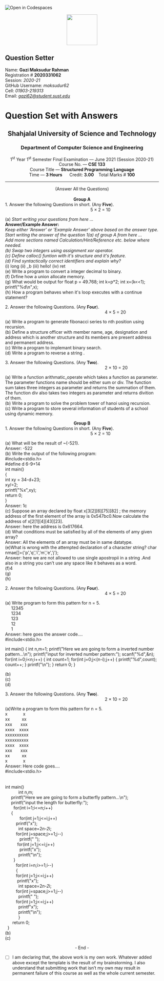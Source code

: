 ![Open in Codespaces](https://classroom.github.com/assets/open-in-codespaces-abfff4d4e15f9e1bd8274d9a39a0befe03a0632bb0f153d0ec72ff541cedbe34.svg)
<div align="center"><img src="sust-logo.png" width="100"></div>

Question Setter
---------------
Name:  **Gazi Maksudur Rahman**        
Registration # **2020331062**            
Session: *2020-21*            
GitHub Username: *maksudur62*               
Cell: *01903-219313*              
Email: *gazi62@student.sust.edu*         

Question Set with Answers
=========================

<h2 align="center">Shahjalal University of Science and Technology
</h2>
<h3 align="center">Department of Computer Science and Engineering
</h3>
<div align="center"> 1<sup>st</sup> Year 1<sup>st</sup> Semester Final Examination &mdash;
June 2021 (Session 2020-21) </div>
<div align="center"> Course No. &mdash; <b> CSE 133</b> </div>
<div align="center"> Course Title &mdash; <b> Structured Programming Language</b> </div>
<div align="center"> Time &mdash; <b>  3 Hours</b> &nbsp;&nbsp;&nbsp;&nbsp; Credit: <b> 3.00</b>&nbsp;&nbsp;&nbsp;&nbsp;Total Marks # <b> 100</b></div>
<hr class="divider">
<div align="center"> (Answer All the Questions)</div><br>
<div align="center"><b>Group A</b> </div>
<div align="left">1. Answer the following Questions in short. (Any <b>Five</b>). &nbsp;&nbsp;&nbsp;&nbsp;&nbsp;&nbsp;&nbsp;&nbsp;&nbsp;&nbsp;&nbsp;&nbsp;&nbsp;&nbsp;&nbsp;&nbsp;&nbsp;&nbsp;&nbsp;&nbsp;&nbsp;&nbsp;&nbsp;&nbsp;&nbsp;&nbsp;&nbsp;&nbsp;&nbsp;&nbsp;&nbsp;&nbsp;&nbsp;&nbsp;&nbsp;&nbsp;&nbsp;&nbsp;&nbsp;&nbsp;&nbsp;&nbsp;&nbsp;&nbsp;&nbsp;&nbsp;&nbsp;&nbsp;&nbsp;&nbsp;&nbsp;&nbsp;&nbsp;&nbsp;&nbsp;&nbsp;&nbsp;&nbsp;&nbsp;&nbsp;&nbsp;&nbsp;&nbsp;&nbsp;&nbsp;&nbsp;&nbsp;&nbsp;&nbsp;&nbsp;&nbsp;5 &times; 2 = 10 </div>

(a) *Start writing your questions from here ...*        
**Answer/Example Answer:**    
*Keep either 'Answer' or 'Example Answer' above based on the answer type.*              
*Start writing the answer of the question 1(a) of group A from here ...*                     
*Add more sections named Calculation/Hint/Reference etc. below where needed.*       
*(b) Swap two integers using assignment xor operator.*   
*(c) Define calloc() funtion with it's structure and it's feature.*   
*(d) Find syntactically correct identifiers and explain why?*   
  (i) long  (ii) _b  (iii) hello!  (iv) ret    
(e) Write a program to convert a integer decimal to binary.      
(f) Drfine how a union allocate memory.      
(g) What would be output for float p = 49.768; int k=p*2; int x=(k<<1); printf("%d\n",x);     
(h) How a program behaves when it's loop executes with a continue statement?         

<div align="left">2. Answer the following Questions. (Any <b>Four</b>). &nbsp;&nbsp;&nbsp;&nbsp;&nbsp;&nbsp;&nbsp;&nbsp;&nbsp;&nbsp;&nbsp;&nbsp;&nbsp;&nbsp;&nbsp;&nbsp;&nbsp;&nbsp;&nbsp;&nbsp;&nbsp;&nbsp;&nbsp;&nbsp;&nbsp;&nbsp;&nbsp;&nbsp;&nbsp;&nbsp;&nbsp;&nbsp;&nbsp;&nbsp;&nbsp;&nbsp;&nbsp;&nbsp;&nbsp;&nbsp;&nbsp;&nbsp;&nbsp;&nbsp;&nbsp;&nbsp;&nbsp;&nbsp;&nbsp;&nbsp;&nbsp;&nbsp;&nbsp;&nbsp;&nbsp;&nbsp;&nbsp;&nbsp;&nbsp;&nbsp;&nbsp;&nbsp;&nbsp;&nbsp;&nbsp;&nbsp;&nbsp;&nbsp;&nbsp;&nbsp;&nbsp;&nbsp;&nbsp;&nbsp;&nbsp;&nbsp;&nbsp;&nbsp;&nbsp;&nbsp;&nbsp;&nbsp;&nbsp;4 &times; 5 = 20 </div>

(a) Write a program to generate fibonacci series to nth position using recursion.               
(b) Define a structure officer with member name, age, designation and address which is another  structure and its members are present address and permanent address.            
(c) Write a program to implemant binary search.     
(d) Write a program to reverse a string .      

<div align="left">3. Answer the following Questions. (Any <b>Two</b>). &nbsp;&nbsp;&nbsp;&nbsp;&nbsp;&nbsp;&nbsp;&nbsp;&nbsp;&nbsp;&nbsp;&nbsp;&nbsp;&nbsp;&nbsp;&nbsp;&nbsp;&nbsp;&nbsp;&nbsp;&nbsp;&nbsp;&nbsp;&nbsp;&nbsp;&nbsp;&nbsp;&nbsp;&nbsp;&nbsp;&nbsp;&nbsp;&nbsp;&nbsp;&nbsp;&nbsp;&nbsp;&nbsp;&nbsp;&nbsp;&nbsp;&nbsp;&nbsp;&nbsp;&nbsp;&nbsp;&nbsp;&nbsp;&nbsp;&nbsp;&nbsp;&nbsp;&nbsp;&nbsp;&nbsp;&nbsp;&nbsp;&nbsp;&nbsp;&nbsp;&nbsp;&nbsp;&nbsp;&nbsp;&nbsp;&nbsp;&nbsp;&nbsp;&nbsp;&nbsp;&nbsp;&nbsp;&nbsp;&nbsp;&nbsp;&nbsp;&nbsp;&nbsp;&nbsp;&nbsp;&nbsp;&nbsp;&nbsp;2 &times; 10 = 20 </div>

(a) Write a function arithmatic_operate which takes a function as parameter. The parameter functions  name should be either sum or div. The function sum takes three integers as parameter and returns the summation of them. The function div also takes two integers as parameter and returns divition of them.            
(b) Write a program to solve the problem tower of hanoi using recursion.   
(c) Write a program to store several information of students of a school using dynamic memory.      

<div align="center"><b>Group B</b> </div>
<div align="left">1. Answer the following Questions in short. (Any <b>Five</b>). &nbsp;&nbsp;&nbsp;&nbsp;&nbsp;&nbsp;&nbsp;&nbsp;&nbsp;&nbsp;&nbsp;&nbsp;&nbsp;&nbsp;&nbsp;&nbsp;&nbsp;&nbsp;&nbsp;&nbsp;&nbsp;&nbsp;&nbsp;&nbsp;&nbsp;&nbsp;&nbsp;&nbsp;&nbsp;&nbsp;&nbsp;&nbsp;&nbsp;&nbsp;&nbsp;&nbsp;&nbsp;&nbsp;&nbsp;&nbsp;&nbsp;&nbsp;&nbsp;&nbsp;&nbsp;&nbsp;&nbsp;&nbsp;&nbsp;&nbsp;&nbsp;&nbsp;&nbsp;&nbsp;&nbsp;&nbsp;&nbsp;&nbsp;&nbsp;&nbsp;&nbsp;&nbsp;&nbsp;&nbsp;&nbsp;&nbsp;&nbsp;&nbsp;&nbsp;&nbsp;&nbsp;5 &times; 2 = 10 </div>

(a) What will be the result of ~(-521).  
Answer: -522   
(b) Write the output of the following program:   
#include<stdio.h>    
#define d 6-9+14   
int main()     
{    
    int xy = 34-d+23;   
    xy/=2;   
    printf("%x",xy);   
    return 0;     
}   
Answer: 1c    
(c) Suppose an array declared by float x[3[2][6][75][82] ; the memory address of the first element of the array is 0x547bc0.Now calculate the address of x[2[1][4][43][23].   
Answer: here the address is 0x617664.     
(d) What conditions must be satisfied by all of the elements of amy given array?     
Answer: All the elements of an array must be in same datatype.   
(e)What is wrong with the attempted declaration of a character string?
      char nmae[]={'p','q','i','m','e','j'};      
Answer: here we are not allowed to use single apostropii in a string .And also in a string you can't use any space like it behaves as a word.     
(f)4      
(g)        
(h)        

<div align="left">2. Answer the following Questions. (Any <b>Four</b>). &nbsp;&nbsp;&nbsp;&nbsp;&nbsp;&nbsp;&nbsp;&nbsp;&nbsp;&nbsp;&nbsp;&nbsp;&nbsp;&nbsp;&nbsp;&nbsp;&nbsp;&nbsp;&nbsp;&nbsp;&nbsp;&nbsp;&nbsp;&nbsp;&nbsp;&nbsp;&nbsp;&nbsp;&nbsp;&nbsp;&nbsp;&nbsp;&nbsp;&nbsp;&nbsp;&nbsp;&nbsp;&nbsp;&nbsp;&nbsp;&nbsp;&nbsp;&nbsp;&nbsp;&nbsp;&nbsp;&nbsp;&nbsp;&nbsp;&nbsp;&nbsp;&nbsp;&nbsp;&nbsp;&nbsp;&nbsp;&nbsp;&nbsp;&nbsp;&nbsp;&nbsp;&nbsp;&nbsp;&nbsp;&nbsp;&nbsp;&nbsp;&nbsp;&nbsp;&nbsp;&nbsp;&nbsp;&nbsp;&nbsp;&nbsp;&nbsp;&nbsp;&nbsp;&nbsp;&nbsp;&nbsp;&nbsp;&nbsp;4 &times; 5 = 20 </div>

(a) Write program to form this pattern for n = 5.<br/>
&nbsp;&nbsp;&nbsp;&nbsp;&nbsp;12345<br/>
&nbsp;&nbsp;&nbsp;&nbsp;&nbsp;1234<br/>
&nbsp;&nbsp;&nbsp;&nbsp;&nbsp;123<br/>
&nbsp;&nbsp;&nbsp;&nbsp;&nbsp;12<br/>
&nbsp;&nbsp;&nbsp;&nbsp;&nbsp;1<br/>
Answer: here goes the answer code....   
#include<stdio.h>

int main()
{
    int n,m=1;
    printf("Here we are going to form a inverted number pattern...\n");
    printf("input for inverted number pattern:");
    scanf("%d",&n);
    for(int i=0;i<n;i++)
    {
        int count=1;
        for(int j=0;j<(n-i);j++)
        {
            printf("%d",count);
            count++;
        }
        printf("\n");
    }
    return 0;
}

(b)        
(c)        
(d)           

<div align="left">3. Answer the following Questions. (Any <b>Two</b>). &nbsp;&nbsp;&nbsp;&nbsp;&nbsp;&nbsp;&nbsp;&nbsp;&nbsp;&nbsp;&nbsp;&nbsp;&nbsp;&nbsp;&nbsp;&nbsp;&nbsp;&nbsp;&nbsp;&nbsp;&nbsp;&nbsp;&nbsp;&nbsp;&nbsp;&nbsp;&nbsp;&nbsp;&nbsp;&nbsp;&nbsp;&nbsp;&nbsp;&nbsp;&nbsp;&nbsp;&nbsp;&nbsp;&nbsp;&nbsp;&nbsp;&nbsp;&nbsp;&nbsp;&nbsp;&nbsp;&nbsp;&nbsp;&nbsp;&nbsp;&nbsp;&nbsp;&nbsp;&nbsp;&nbsp;&nbsp;&nbsp;&nbsp;&nbsp;&nbsp;&nbsp;&nbsp;&nbsp;&nbsp;&nbsp;&nbsp;&nbsp;&nbsp;&nbsp;&nbsp;&nbsp;&nbsp;&nbsp;&nbsp;&nbsp;&nbsp;&nbsp;&nbsp;&nbsp;&nbsp;&nbsp;&nbsp;&nbsp;2 &times; 10 = 20 </div>

(a)Write a program to form this pattern for n = 5.<br/>
x&nbsp;&nbsp;&nbsp;&nbsp;&nbsp;&nbsp;&nbsp;&nbsp;&nbsp;&nbsp;&nbsp;&nbsp;&nbsp;x<br/>
xx&nbsp;&nbsp;&nbsp;&nbsp;&nbsp;&nbsp;&nbsp;&nbsp;&nbsp;&nbsp;xx<br/>
xxx&nbsp;&nbsp;&nbsp;&nbsp;&nbsp;&nbsp;&nbsp;xxx<br/>
xxxx&nbsp;&nbsp;&nbsp;&nbsp;xxxx<br/>
xxxxxxxxxx<br/>
xxxxxxxxxx<br/>
xxxx&nbsp;&nbsp;&nbsp;&nbsp;xxxx<br/>
xxx&nbsp;&nbsp;&nbsp;&nbsp;&nbsp;&nbsp;&nbsp;xxx<br/>
xx&nbsp;&nbsp;&nbsp;&nbsp;&nbsp;&nbsp;&nbsp;&nbsp;&nbsp;&nbsp;xx<br/>
x&nbsp;&nbsp;&nbsp;&nbsp;&nbsp;&nbsp;&nbsp;&nbsp;&nbsp;&nbsp;&nbsp;&nbsp;&nbsp;x<br/>
Answer:
Here code goes....<br/>
#include<stdio.h><br/>
<br/>
<br/>
int main()<br/>
&nbsp; &nbsp;&nbsp;&nbsp;&nbsp;   &nbsp;&nbsp;&nbsp;&nbsp;int n,m;<br/>
&nbsp;&nbsp;&nbsp;&nbsp;    printf("Here we are going to form a butterfly pattern...\n");<br/>
 &nbsp;&nbsp;&nbsp;&nbsp;   printf("input the length for butterfly:");<br/>
&nbsp;&nbsp;&nbsp;&nbsp;&nbsp;&nbsp;    for(int i=1;i<=n;i++)<br/>
   &nbsp;&nbsp;&nbsp;&nbsp; {<br/>
    &nbsp;&nbsp;&nbsp;&nbsp;&nbsp;&nbsp;&nbsp;&nbsp;&nbsp;&nbsp;&nbsp;    for(int j=1;j<=i;j++)<br/>
         &nbsp;&nbsp;&nbsp;&nbsp;&nbsp;&nbsp;&nbsp;&nbsp;   printf("x");<br/>
    &nbsp;&nbsp;&nbsp;&nbsp;&nbsp;&nbsp;&nbsp;&nbsp;&nbsp;&nbsp;  int space=2*n-2*i;<br/>
      &nbsp;&nbsp;&nbsp;&nbsp;&nbsp;&nbsp;&nbsp;&nbsp;  for(int j=space;j>=1;j--)<br/>
    &nbsp;&nbsp;&nbsp;&nbsp;&nbsp;&nbsp;&nbsp;&nbsp;&nbsp;&nbsp;&nbsp;        printf(" ");<br/>
    &nbsp;&nbsp;&nbsp;&nbsp;&nbsp;&nbsp;&nbsp;&nbsp;&nbsp;    for(int j=1;j<=i;j++)<br/>
     &nbsp;&nbsp;&nbsp;&nbsp;&nbsp;&nbsp;&nbsp;&nbsp;&nbsp;&nbsp;&nbsp;    printf("x");<br/>
&nbsp;&nbsp;&nbsp;&nbsp;&nbsp;&nbsp;&nbsp;&nbsp;&nbsp;&nbsp;   printf("\n");<br/>
  &nbsp;&nbsp;&nbsp;&nbsp;&nbsp;&nbsp;  }<br/>
  &nbsp;&nbsp;&nbsp;&nbsp;&nbsp;&nbsp;&nbsp;&nbsp;  for(int i=n;i>=1;i--)<br/>
   &nbsp;&nbsp;&nbsp;&nbsp;&nbsp;&nbsp;&nbsp;&nbsp; {<br/>
       &nbsp;&nbsp;&nbsp;&nbsp;&nbsp;&nbsp;&nbsp;&nbsp; for(int j=1;j<=i;j++)<br/>
          &nbsp;&nbsp;&nbsp;&nbsp;&nbsp;&nbsp;&nbsp;&nbsp;&nbsp;  printf("x");<br/>
&nbsp;&nbsp;&nbsp;&nbsp;&nbsp;&nbsp;&nbsp;&nbsp;&nbsp;&nbsp; int space=2*n-2*i;<br/>
    &nbsp;&nbsp;&nbsp;&nbsp;&nbsp;&nbsp;&nbsp;&nbsp;    for(int j=space;j>=1;j--)<br/>
       &nbsp;&nbsp;&nbsp;&nbsp;&nbsp;&nbsp;&nbsp;&nbsp;&nbsp;&nbsp;     printf(" ");<br/>
  &nbsp;&nbsp;&nbsp;&nbsp;&nbsp;&nbsp;&nbsp;&nbsp;      for(int j=1;j<=i;j++)<br/>
   &nbsp;&nbsp;&nbsp;&nbsp;&nbsp;&nbsp;&nbsp;&nbsp;&nbsp;&nbsp;         printf"x");<br/>
      &nbsp;&nbsp;&nbsp;&nbsp;&nbsp;&nbsp;&nbsp;&nbsp;&nbsp;&nbsp;  printf("\n");<br/>
&nbsp;&nbsp;&nbsp;&nbsp;&nbsp;&nbsp;&nbsp;&nbsp;&nbsp;&nbsp;    }<br/>
  &nbsp;&nbsp;&nbsp;&nbsp;&nbsp;  return 0;<br/>
&nbsp;&nbsp;}<br/>
(b)        
(c)        


<div align="center">- End -</div>

- [ ] I am declaring that, the above work is my own work. Whatever added above
except the template is the result of my brainstorming. I also understand that
submitting work that isn’t my own may result in permanent failure of this course
as well as the whole current semester.
